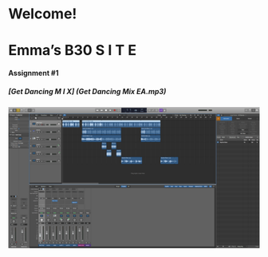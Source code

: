 # Welcome!

# Emma’s B30 S I T E

#### Assignment #1
##### [Get Dancing M I X] (Get Dancing Mix EA.mp3)
 

![Overview Screendhot](/images/overviewSC.png)





